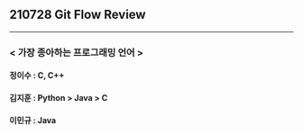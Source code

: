 ## 210728 Git Flow Review

---

### < 가장 종아하는 프로그래밍 언어 >


#### 정이수 : C, C++


#### 김지훈 : Python > Java > C 


#### 이민규 : Java
